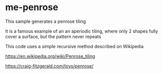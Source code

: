 # me-penrose

This sample generates a penrose tiling

It is a famous example of an an aperiodic tiling, where only 2 shapes fully cover a surface, but the pattern never repeats

This code uses a simple recursive method described on Wikipedia 

https://en.wikipedia.org/wiki/Penrose_tiling

https://craig-fitzgerald.com/toys/penrose/







